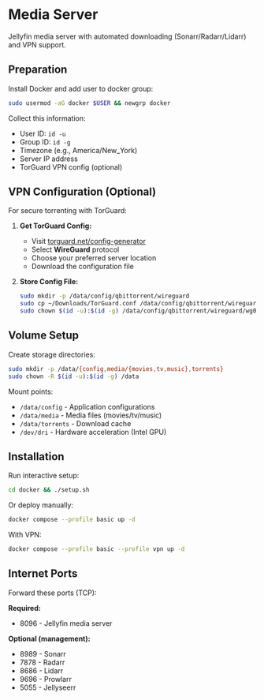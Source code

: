 # Media Server

Jellyfin media server with automated downloading (Sonarr/Radarr/Lidarr) and VPN support.

## Preparation

Install Docker and add user to docker group:
```bash
sudo usermod -aG docker $USER && newgrp docker
```

Collect this information:
- User ID: `id -u`
- Group ID: `id -g`  
- Timezone (e.g., America/New_York)
- Server IP address
- TorGuard VPN config (optional)

## VPN Configuration (Optional)

For secure torrenting with TorGuard:

1. **Get TorGuard Config:**
   - Visit [torguard.net/config-generator](https://torguard.net/config-generator)
   - Select **WireGuard** protocol
   - Choose your preferred server location
   - Download the configuration file

2. **Store Config File:**
   ```bash
   sudo mkdir -p /data/config/qbittorrent/wireguard
   sudo cp ~/Downloads/TorGuard.conf /data/config/qbittorrent/wireguard/wg0.conf
   sudo chown $(id -u):$(id -g) /data/config/qbittorrent/wireguard/wg0.conf
   ```

## Volume Setup

Create storage directories:
```bash
sudo mkdir -p /data/{config,media/{movies,tv,music},torrents}
sudo chown -R $(id -u):$(id -g) /data
```

Mount points:
- `/data/config` - Application configurations
- `/data/media` - Media files (movies/tv/music)
- `/data/torrents` - Download cache
- `/dev/dri` - Hardware acceleration (Intel GPU)

## Installation

Run interactive setup:
```bash
cd docker && ./setup.sh
```

Or deploy manually:
```bash
docker compose --profile basic up -d
```

With VPN:
```bash
docker compose --profile basic --profile vpn up -d
```

## Internet Ports

Forward these ports (TCP):

**Required:**
- 8096 - Jellyfin media server

**Optional (management):**
- 8989 - Sonarr
- 7878 - Radarr  
- 8686 - Lidarr
- 9696 - Prowlarr
- 5055 - Jellyseerr
